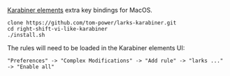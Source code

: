 [Karabiner elements](https://github.com/tekezo/Karabiner-Elements) extra key bindings for MacOS.

```
clone https://github.com/tom-power/larks-karabiner.git
cd right-shift-vi-like-karabiner
./install.sh
```
The rules will need to be loaded in the Karabiner elements UI:

```"Preferences" -> "Complex Modifications" -> "Add rule" -> "larks ..." -> "Enable all"```
